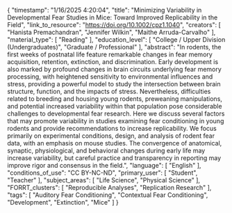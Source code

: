 {
    "timestamp": "1/16/2025 4:20:04",
    "title": "Minimizing Variability in Developmental Fear Studies in Mice: Toward Improved Replicability in the Field",
    "link_to_resource": "https://doi.org/10.1002/cpz1.1040",
    "creators": [
        "Hanista Premachandran",
        "Jennifer Wilkin",
        "Maithe Arruda-Carvalho"
    ],
    "material_type": [
        "Reading"
    ],
    "education_level": [
        "College / Upper Division (Undergraduates)",
        "Graduate / Professional"
    ],
    "abstract": "In rodents, the first weeks of postnatal life feature remarkable changes in fear memory acquisition, retention, extinction, and discrimination. Early development is also marked by profound changes in brain circuits underlying fear memory processing, with heightened sensitivity to environmental influences and stress, providing a powerful model to study the intersection between brain structure, function, and the impacts of stress. Nevertheless, difficulties related to breeding and housing young rodents, preweaning manipulations, and potential increased variability within that population pose considerable challenges to developmental fear research. Here we discuss several factors that may promote variability in studies examining fear conditioning in young rodents and provide recommendations to increase replicability. We focus primarily on experimental conditions, design, and analysis of rodent fear data, with an emphasis on mouse studies. The convergence of anatomical, synaptic, physiological, and behavioral changes during early life may increase variability, but careful practice and transparency in reporting may improve rigor and consensus in the field.",
    "language": [
        "English"
    ],
    "conditions_of_use": "CC BY-NC-ND",
    "primary_user": [
        "Student",
        "Teacher"
    ],
    "subject_areas": [
        "Life Science",
        "Physical Science"
    ],
    "FORRT_clusters": [
        "Reproducible Analyses",
        "Replication Research"
    ],
    "tags": [
        "Auditory Fear Conditioning",
        "Contextual Fear Conditioning",
        "Development",
        "Extinction",
        "Mice"
    ]
}
